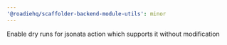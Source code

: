 ```yaml
---
'@roadiehq/scaffolder-backend-module-utils': minor
---
```


Enable dry runs for jsonata action which supports it without modification
